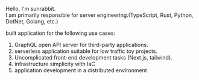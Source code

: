 Hello, I'm sunrabbit.  
I am primarily responsible for server engineering.(TypeScript, Rust, Python, DotNet, Golang, etc.)  

built application for the following use cases:  
1. GraphQL open API server for third-party applications.
2. serverless application suitable for low traffic toy projects.
3. Uncomplicated front-end development tasks (Next.js, tailwind).
4. infrastructure simplicity with IaC
5. application development in a distributed environment
